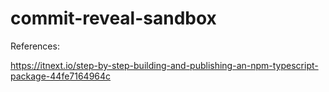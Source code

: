 # commit-reveal-sandbox

References:

https://itnext.io/step-by-step-building-and-publishing-an-npm-typescript-package-44fe7164964c